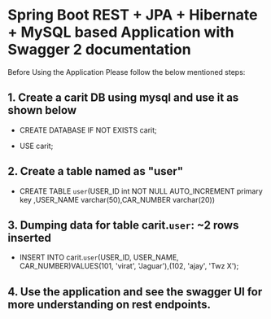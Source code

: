 # Spring Boot REST + JPA + Hibernate + MySQL based Application with Swagger 2 documentation

Before Using the Application Please follow the below mentioned steps:


## 1. Create a carit DB using mysql and use it as shown below ##

- CREATE DATABASE IF NOT EXISTS carit;

- USE carit;

## 2. Create a table named as "user" ##

- CREATE TABLE `user`(USER_ID int NOT NULL AUTO_INCREMENT primary key ,USER_NAME varchar(50),CAR_NUMBER varchar(20))

## 3. Dumping data for table carit.`user`: ~2 rows inserted ##

- INSERT INTO carit.`user`(USER_ID, USER_NAME, CAR_NUMBER)VALUES(101, 'virat', 'Jaguar'),(102, 'ajay', 'Twz X');

## 4. Use the application and see the swagger UI for more understanding on rest endpoints. ##

